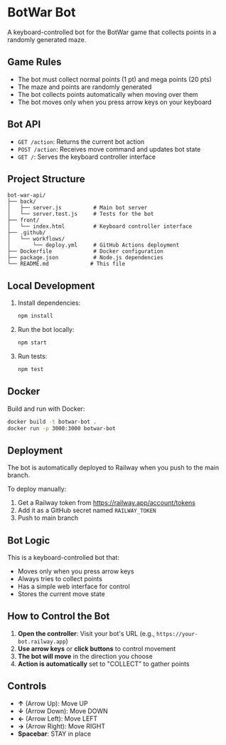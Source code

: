 # BotWar Bot

A keyboard-controlled bot for the BotWar game that collects points in a randomly generated maze.

## Game Rules

- The bot must collect normal points (1 pt) and mega points (20 pts)
- The maze and points are randomly generated
- The bot collects points automatically when moving over them
- The bot moves only when you press arrow keys on your keyboard

## Bot API

- `GET /action`: Returns the current bot action
- `POST /action`: Receives move command and updates bot state
- `GET /`: Serves the keyboard controller interface

## Project Structure

```
bot-war-api/
├── back/
│   ├── server.js          # Main bot server
│   └── server.test.js     # Tests for the bot
├── front/
│   └── index.html         # Keyboard controller interface
├── .github/
│   └── workflows/
│       └── deploy.yml     # GitHub Actions deployment
├── Dockerfile             # Docker configuration
├── package.json           # Node.js dependencies
└── README.md             # This file
```

## Local Development

1. Install dependencies:
   ```bash
   npm install
   ```

2. Run the bot locally:
   ```bash
   npm start
   ```

3. Run tests:
   ```bash
   npm test
   ```

## Docker

Build and run with Docker:

```bash
docker build -t botwar-bot .
docker run -p 3000:3000 botwar-bot
```

## Deployment

The bot is automatically deployed to Railway when you push to the main branch.

To deploy manually:

1. Get a Railway token from https://railway.app/account/tokens
2. Add it as a GitHub secret named `RAILWAY_TOKEN`
3. Push to main branch

## Bot Logic

This is a keyboard-controlled bot that:
- Moves only when you press arrow keys
- Always tries to collect points
- Has a simple web interface for control
- Stores the current move state

## How to Control the Bot

1. **Open the controller**: Visit your bot's URL (e.g., `https://your-bot.railway.app`)
2. **Use arrow keys** or **click buttons** to control movement
3. **The bot will move** in the direction you choose
4. **Action is automatically** set to "COLLECT" to gather points

## Controls
- **↑** (Arrow Up): Move UP
- **↓** (Arrow Down): Move DOWN  
- **←** (Arrow Left): Move LEFT
- **→** (Arrow Right): Move RIGHT
- **Spacebar**: STAY in place 